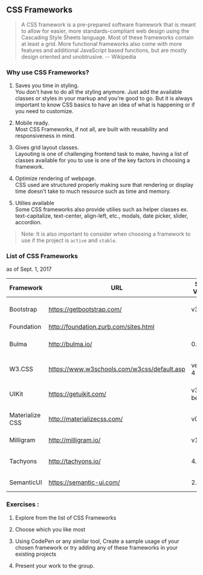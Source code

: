## CSS Frameworks

> A CSS framework is a pre-prepared software framework that is meant to allow for easier, more standards-compliant web design using the Cascading Style Sheets language. Most of these frameworks contain at least a grid. More functional frameworks also come with more features and additional JavaScript based functions, but are mostly design oriented and unobtrusive.
-- Wikipedia

### Why use CSS Frameworks?
1.  Saves you time in styling.     
You don't have to do all the styling anymore. Just add the available classes or styles in your markup and you're good to go. But it is always important to know CSS basics to have an idea of what is happening or if you need to customize.

2. Mobile ready.   
Most CSS Frameworks, if not all, are built with reusability and responsiveness in mind. 

3. Gives grid layout classes.   
Layouting is one of challenging frontend task to make, having a list of classes available for you to use is one of the key factors in choosing a framework. 

4. Optimize rendering of webpage.   
CSS used are structured properly making sure that rendering or display time doesn't take to much resource such as time and memory.

5. Utilies available    
Some CSS frameworks also provide utilies such as helper classes ex. text-capitalize, text-center, align-left, etc., modals, date picker, slider, accordion.

> Note: It is also important  to consider when choosing a framework to use if the project is  `active`  and  `stable`.

### List of CSS Frameworks
as of Sept. 1, 2017

Framework | URL | Stable Version | Release Date | Last Update 
------------| ----------- | --------- | --------- | --------- |    
Bootstrap | https://getbootstrap.com/ | v3.3.7 | Jul 26, 2016 | Sept. 1, 2017 |    
Foundation | http://foundation.zurb.com/sites.html   | | |     
Bulma |  http://bulma.io/    | 0.5.1 | |  Sept. 1, 2017 |    
W3.CSS |https://www.w3schools.com/w3css/default.asp |version 4 | March 24. 2017 | May 20, 2017 |   
UIKit | https://getuikit.com/    | v3.0.0-beta.30 | Aug.18, 2017 | Aug. 28, 2017
Materialize CSS | http://materializecss.com/       | v0.100.2 | August 26, 2017 | Aug. 27, 2017   
Milligram | http://milligram.io/ | v1.3.0 | Jan. 26, 2017 | June 3, 2017 |    
Tachyons | http://tachyons.io/ |  4.8.1   | Aug. 16, 2017 | Aug. 16, 2017 |    
SemanticUI | https://semantic-ui.com/ |  2.2.13 | Aug 07, 2017 |  Aug. 8, 2017 |    

    

### Exercises : 
1. Explore from the list of CSS Frameworks

2. Choose which you like most

3. Using CodePen or any similar tool, Create a sample usage of your chosen framework or try adding any of these frameworks in your existing projects 

4. Present your work to the group.

